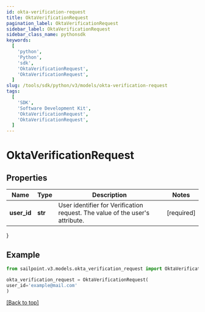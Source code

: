 ```yaml
---
id: okta-verification-request
title: OktaVerificationRequest
pagination_label: OktaVerificationRequest
sidebar_label: OktaVerificationRequest
sidebar_class_name: pythonsdk
keywords:
  [
    'python',
    'Python',
    'sdk',
    'OktaVerificationRequest',
    'OktaVerificationRequest',
  ]
slug: /tools/sdk/python/v3/models/okta-verification-request
tags:
  [
    'SDK',
    'Software Development Kit',
    'OktaVerificationRequest',
    'OktaVerificationRequest',
  ]
---
```


# OktaVerificationRequest

## Properties

| Name | Type | Description | Notes |
| --- | --- | --- | --- |
| **user_id** | **str** | User identifier for Verification request. The value of the user's attribute. | [required] |

}

## Example

```python
from sailpoint.v3.models.okta_verification_request import OktaVerificationRequest

okta_verification_request = OktaVerificationRequest(
user_id='example@mail.com'
)

```

[[Back to top]](#)

